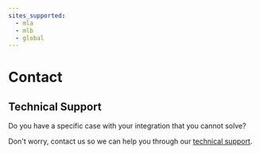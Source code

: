 ```yaml
---
sites_supported:
  - mla
  - mlb
  - global
---
```


# Contact

## Technical Support

Do you have a specific case with your integration that you cannot solve?

Don't worry, contact us so we can help you through our [technical support](https://www.mercadopago.com.ar/developers/es/support).